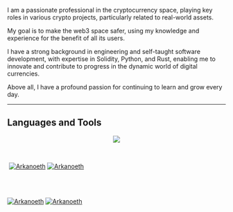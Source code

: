 <p align="left">I am a passionate professional in the cryptocurrency space, playing key roles in various crypto projects, particularly related to real-world assets. 
 
My goal is to make the web3 space safer, using my knowledge and experience for the benefit of all its users. 

I have a strong background in engineering and self-taught software development, with expertise in Solidity, Python, and Rust, enabling me to innovate and contribute to progress in the dynamic world of digital currencies. 

Above all, I have a profound passion for continuing to learn and grow every day.
</p>

---
                   
<h2>Languages and Tools</h2> 
<p align="center">
  <a href="https://skillicons.dev">
    <img src="https://skillicons.dev/icons?i=python,js,solidity,rust,sqlite,docker,r,matlab,postman,cpp,ts,&perline=12" />
  </a>
</p>

<br />

<p>&nbsp;<a href="https://github.com/Arkanoeth#gh-dark-mode-only" target="_blank"><img align="center" src="https://github-readme-stats.vercel.app/api?username=Arkanoeth&count_private=true&show_icons=true&theme=nightowl#gh-dark-mode-only" alt="Arkanoeth" /></a>
<a href="https://github.com/Arkanoeth#gh-light-mode-only" target="_blank"><img align="center" src="https://github-readme-stats.vercel.app/api?username=Arkanoeth&count_private=true&show_icons=true&theme=vue#gh-light-mode-only" alt="Arkanoeth" /></a>
</p> 
<br>
<br />

<p><a href="https://github.com/Arkanoeth#gh-dark-mode-only" target="_blank"><img align="center" src="https://streak-stats.demolab.com?user=Arkanoeth&theme=nightowl#gh-dark-mode-only" alt="Arkanoeth"/></a>
<a href="https://github.com/Arkanoeth#gh-light-mode-only" target="_blank"><img align="center" src="https://streak-stats.demolab.com?user=Arkanoeth&theme=vue#gh-light-mode-only" alt="Arkanoeth"/></a></p>
<br/>
<br />


